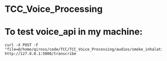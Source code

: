 # TCC_Voice_Processing

# To test voice_api in my machine:
```
curl -X POST -F "file=@/home/qiross/code/TCC/TCC_Voice_Processing/audios/smoke_inhalation_respiratory_distress.wav" http://127.0.0.1:5000/transcribe
```